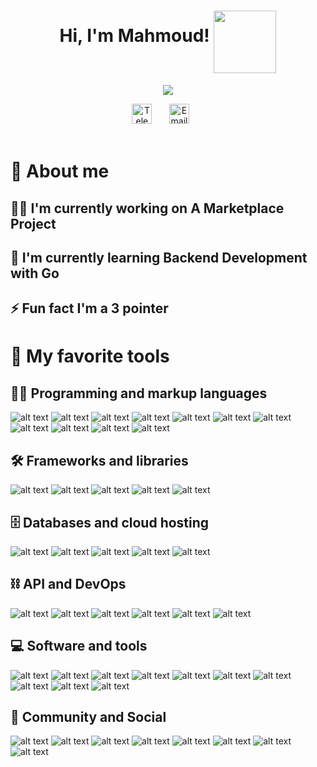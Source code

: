 <!-- Name & sticker gif -->
<h1 align="center">
Hi, I'm Mahmoud!
<img align="middle" src="https://media.giphy.com/media/hvRJCLFzcasrR4ia7z/giphy.gif" width="100">
</h1>

<!-- Typing SVG -->
<p align="center">
  <img src="https://readme-typing-svg.demolab.com?font=Silkscreen&size=34&duration=2000&pause=1500&color=555EFF&background=FFFFFF00&center=true&vCenter=true&width=435&lines=Software+engineer_;web+developer_;Make+today+counts_" >
</p>

<!-- Social icons section -->
<div align="center">
  <a href="https://t.me/qlncy"><img width="32px" alt="Telegram" title="Telegram" src="https://cdn-icons-png.flaticon.com/512/2111/2111646.png"></a>
  &#8287;&#8287;&#8287;&#8287;&#8287;
  <a href="mailto:waves_limos_0k@icloud.com"><img width="32px" alt="Email" title="Email" src="https://cdn-icons-png.flaticon.com/512/893/893257.png"/></a>
  &#8287;&#8287;&#8287;&#8287;&#8287;
</div>

<br/>

<!-- Wallpaper-->
<!--
<p align="center">
<img width=75% src="https://media.giphy.com/media/cOSbH8NoUFt9MXbuie/giphy.gif">
</p>

<br/>
-->

<!-- Social badges section -->

# 🚀 About me

## 👨‍💻 I'm currently working on A Marketplace Project

## 🧠 I'm currently learning Backend Development with Go

## ⚡️ Fun fact I'm a 3 pointer

# 💎 My favorite tools

## 👨‍💻 Programming and markup languages

![alt text](https://img.shields.io/badge/C%2B%2B-00599C?style=for-the-badge&logo=c%2B%2B&logoColor=white)
![alt text](https://img.shields.io/badge/Go-00ADD8?style=for-the-badge&logo=go&logoColor=white)
![alt text](https://img.shields.io/badge/JavaScript-323330?style=for-the-badge&logo=javascript&logoColor=F7DF1E)
![alt text](https://img.shields.io/badge/json-5E5C5C?style=for-the-badge&logo=json&logoColor=white)
![alt text](https://img.shields.io/badge/TypeScript-007ACC?style=for-the-badge&logo=typescript&logoColor=white)
![alt text](https://img.shields.io/badge/React-20232A?style=for-the-badge&logo=react&logoColor=61DAFB")
![alt text](https://img.shields.io/badge/HTML5-E34F26?style=for-the-badge&logo=html5&logoColor=white)
![alt text](https://img.shields.io/badge/Tailwind_CSS-38B2AC?style=for-the-badge&logo=tailwind-css&logoColor=white)
![alt text](https://img.shields.io/badge/CSS3-1572B6?style=for-the-badge&logo=css3&logoColor=white)
![alt text](https://img.shields.io/badge/Sass-CC6699?style=for-the-badge&logo=sass&logoColor=white)
![alt text](https://img.shields.io/badge/Swift-FA7343?style=for-the-badge&logo=swift&logoColor=white)

## 🛠 Frameworks and libraries

![alt text](https://img.shields.io/badge/next.js-000000?style=for-the-badge&logo=nextdotjs&logoColor=white)
![alt text](https://img.shields.io/badge/Node.js-339933?style=for-the-badge&logo=nodedotjs&logoColor=white)
![alt text](https://img.shields.io/badge/Express.js-000000?style=for-the-badge&logo=express&logoColor=white)
![alt text](https://img.shields.io/badge/Redwood-FDF8F6?style=for-the-badge&logo=redwoodjs&logoColor=BF4722)
![alt text](https://img.shields.io/badge/Redux-593D88?style=for-the-badge&logo=redux&logoColor=white)

## 🗄️ Databases and cloud hosting

![alt text](https://img.shields.io/badge/PostgreSQL-316192?style=for-the-badge&logo=postgresql&logoColor=white)
![alt text](https://img.shields.io/badge/SQLite-07405E?style=for-the-badge&logo=sqlite&logoColor=white)
![alt text](https://img.shields.io/badge/MongoDB-4EA94B?style=for-the-badge&logo=mongodb&logoColor=white)
![alt text](https://img.shields.io/badge/redis-CC0000.svg?&style=for-the-badge&logo=redis&logoColor=white)
![alt text](https://img.shields.io/badge/Nginx-009639?style=for-the-badge&logo=nginx&logoColor=white)

## ⛓ API and DevOps

![alt text](https://img.shields.io/badge/GraphQl-E10098?style=for-the-badge&logo=graphql&logoColor=white)
![alt text](https://img.shields.io/badge/Apollo%20GraphQL-311C87?&style=for-the-badge&logo=Apollo%20GraphQL&logoColor=white)
![alt text](https://img.shields.io/badge/Insomnia-5849be?style=for-the-badge&logo=Insomnia&logoColor=white)
![alt text](https://img.shields.io/badge/Postman-FF6C37?style=for-the-badge&logo=Postman&logoColor=white)
![alt text](https://img.shields.io/badge/Docker-2CA5E0?style=for-the-badge&logo=docker&logoColor=white)
![alt text](https://img.shields.io/badge/Swagger-85EA2D?style=for-the-badge&logo=Swagger&logoColor=white)

## 💻 Software and tools

![alt text](https://img.shields.io/badge/mac%20os-000000?style=for-the-badge&logo=apple&logoColor=white)
![alt text](https://img.shields.io/badge/Linux-FCC624?style=for-the-badge&logo=linux&logoColor=black)
![alt text](https://img.shields.io/badge/Shell_Script-121011?style=for-the-badge&logo=gnu-bash&logoColor=white)
![alt text](https://img.shields.io/badge/GIT-E44C30?style=for-the-badge&logo=git&logoColor=white)
![alt text](https://img.shields.io/badge/VSCode-0078D4?style=for-the-badge&logo=visual%20studio%20code&logoColor=white)
![alt text](https://img.shields.io/badge/VIM-%2311AB00.svg?&style=for-the-badge&logo=vim&logoColor=white)
![alt text](https://img.shields.io/badge/Xcode-007ACC?style=for-the-badge&logo=Xcode&logoColor=white)
![alt text](https://img.shields.io/badge/Vite-B73BFE?style=for-the-badge&logo=vite&logoColor=FFD62E)
![alt text](https://img.shields.io/badge/Yarn-2C8EBB?style=for-the-badge&logo=yarn&logoColor=white)
![alt text](https://img.shields.io/badge/Editor%20Config-E0EFEF?style=for-the-badge&logo=editorconfig&logoColor=000)

## 👥 Community and Social

![alt text](https://img.shields.io/badge/Codeforces-445f9d?style=for-the-badge&logo=Codeforces&logoColor=white)
![alt text](https://img.shields.io/badge/GitHub-100000?style=for-the-badge&logo=github&logoColor=white)
![alt text](https://img.shields.io/badge/GitLab-330F63?style=for-the-badge&logo=gitlab&logoColor=white)
![alt text](https://img.shields.io/badge/LinkedIn-0077B5?style=for-the-badge&logo=linkedin&logoColor=white)
![alt text](https://img.shields.io/badge/fiverr-1DBF73?style=for-the-badge&logo=fiverr&logoColor=white)
![alt text](https://img.shields.io/badge/Freelancer-29B2FE?style=for-the-badge&logo=Freelancer&logoColor=white)
![alt text](https://img.shields.io/badge/Indeed-003A9B?style=for-the-badge&logo=Indeed&logoColor=white)
![alt text](https://img.shields.io/badge/UpWork-6FDA44?style=for-the-badge&logo=Upwork&logoColor=white)
